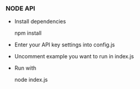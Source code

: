 ### NODE API

- Install dependencies

	npm install
	
- Enter your API key settings into config.js
- Uncomment example you want to run in index.js
- Run with

	node index.js
